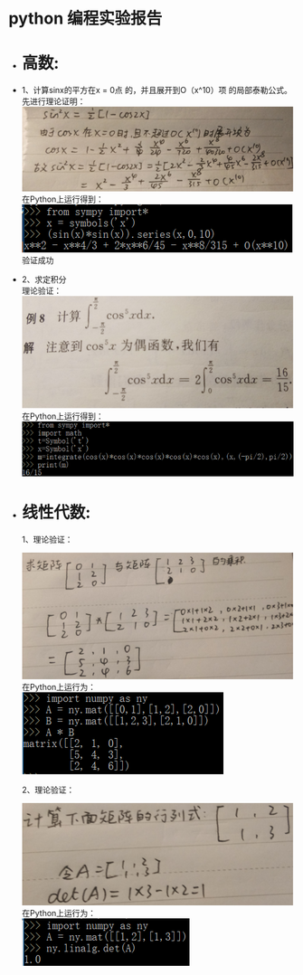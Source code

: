 # [](#header-1)python 编程实验报告
* <h1>高数:</h1>
*  1、计算sinx的平方在x = 0点      的，并且展开到O（x^10）项      的局部泰勒公式。
   <br>先进行理论证明：<br>
   ![](images/高数1.png)
   在Python上运行得到：<br>
   ![](images/高数2.png)
   验证成功

* 2、求定积分<br>
   理论验证：
   ![](images/高数3.png)<br>
    在Python上运行得到：<br>
   ![](images/高数4.png) <br>

* <h1>线性代数:</h1>
   1、理论验证：<br>

   ![](images/线代1.png) <br>
   在Python上运行为：<br>
   ![](images/线代2.png)<br>

   2、理论验证：<br>

   
   ![](images/线代3.png) <br>
   在Python上运行为：<br>
   ![](images/线代4.png)<br>




   
